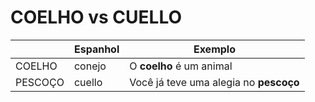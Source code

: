 # COELHO vs CUELLO

|         | Espanhol | Exemplo                                |
| --      | --       | --                                     |
| COELHO  | conejo   | O **coelho** é um animal               |
| PESCOÇO | cuello   | Você já teve uma alegia no **pescoço** |
